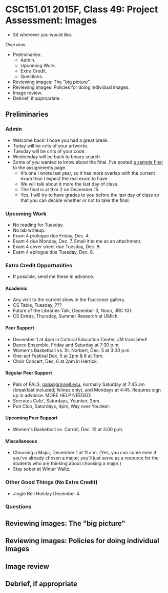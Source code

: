 CSC151.01 2015F, Class 49: Project Assessment: Images
=====================================================

* Sit wherever you would like.

_Overview_

* Preliminaries.
    * Admin.
    * Upcoming Work.
    * Extra Credit.
    * Questions.
* Reviewing images: The "big picture".
* Reviewing images: Policies for doing individual images.
* Image review.
* Debrief, if appropriate.

Preliminaries
-------------

### Admin

* Welcome back!  I hope you had a great break.
* Today will be crits of your artworks.
* Tuesday will be crits of your code.
* Wednesday will be back to binary search.
* Some of you wanted to know about the final.  I've posted
  [a sample final](../assignments/sample-final.html) to the
  assignments page.  
    * It's one I wrote last year, so it has more overlap with the current
      exam than I expect the real exam to have.
    * We will talk about it more the last day of class.
    * The final is at 9 or 2 on December 15.
    * Yes, I will try to have grades to you before the last day of class
      so that you can decide whether or not to take the final.

### Upcoming Work

* No reading for Tuesday.
* No lab writeup.
* Exam 4 prologue due Friday, Dec. 4.
* Exam 4 due Monday, Dec. 7.  Email it to me as an attachment.
* Exam 4 cover sheet due Tuesday, Dec. 8.
* Exam 4 epilogue due Tuesday, Dec. 8.

### Extra Credit Opportunities

* If possible, send me these in advance.

#### Academic

* Any visit to the current show in the Faulconer gallery.
* CS Table, Tuesday, ???
* Future of the Libraries Talk, December 3, Noon, JRC 101.
* CS Extras, Thursday, Summer Research at UMich.

#### Peer Support

* December 1 at 4pm in Cultural Education Center, JM translated!
* Dance Ensemble, Friday and Saturday at 7:30 p.m.
* Women's Basketball vs. St. Norbert, Dec. 5 at 3:00 p.m.
* One-act Festival Dec. 5 at 2pm & 6 at 7pm.
* Choir Concert, Dec. 6 at 2pm in Herrick.

#### Regular Peer Support

* Pals of PALS, pals@grinnell.edu, normally Saturday at 7:45 am (breakfast
  included; felines only), and Mondays at 4:45.  Requires sign up in 
  advance.    MORE HELP NEEDED!
* Socrates Cafe', Saturdays, Younker, 2pm. 
* Pun Club, Saturdays, 4pm, Way over Younker. 

#### Upcoming Peer Support

* Women's Basketball vs. Carroll, Dec. 12 at 3:00 p.m.

#### Miscellaneous

* Choosing a Major, December 1 at 11 a.m.
  (Yes, you can come even if you've already chosen a major; you'll just
  serve as a resource for the students who are thinking about choosing
  a major.)
* Stay sober at Winter Waltz.

### Other Good Things (No Extra Credit)

* Jingle Bell Holiday December 4.

### Questions

Reviewing images: The "big picture"
-----------------------------------

Reviewing images: Policies for doing individual images
------------------------------------------------------

Image review
------------

Debrief, if appropriate
-----------------------

